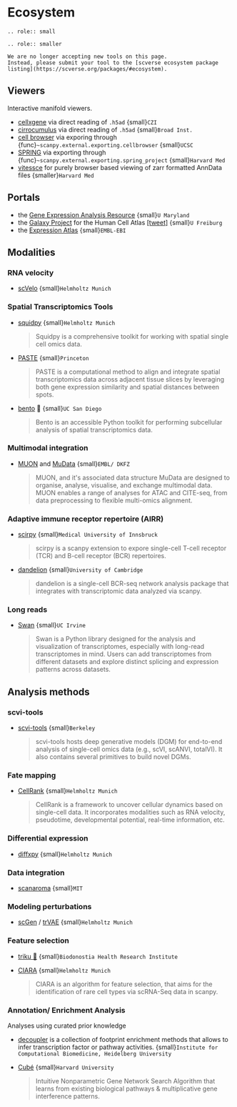 # Ecosystem

```{eval-rst}
.. role:: small
```

```{eval-rst}
.. role:: smaller
```

```{warning}
We are no longer accepting new tools on this page.
Instead, please submit your tool to the [scverse ecosystem package listing](https://scverse.org/packages/#ecosystem).
```

## Viewers

Interactive manifold viewers.

- [cellxgene](https://github.com/chanzuckerberg/cellxgene) via direct reading of `.h5ad` {small}`CZI`
- [cirrocumulus](https://cirrocumulus.readthedocs.io/) via direct reading of `.h5ad` {small}`Broad Inst.`
- [cell browser](https://cells.ucsc.edu/) via exporing through {func}`~scanpy.external.exporting.cellbrowser` {small}`UCSC`
- [SPRING](https://github.com/AllonKleinLab/SPRING) via exporting through {func}`~scanpy.external.exporting.spring_project` {small}`Harvard Med`
- [vitessce](http://vitessce.io) for purely browser based viewing of zarr formatted AnnData files {smaller}`Harvard Med`

## Portals

- the [Gene Expression Analysis Resource](https://umgear.org/) {small}`U Maryland`
- the [Galaxy Project](https://humancellatlas.usegalaxy.eu) for the Human Cell Atlas [\[tweet\]](https://twitter.com/ExpressionAtlas/status/1151797848469626881) {small}`U Freiburg`
- the [Expression Atlas](https://www.ebi.ac.uk/gxa/sc/help.html) {small}`EMBL-EBI`

## Modalities

### RNA velocity

- [scVelo](https://scvelo.org) {small}`Helmholtz Munich`

### Spatial Transcriptomics Tools

- [squidpy](https://squidpy.readthedocs.io/en/stable/) {small}`Helmholtz Munich`

  > Squidpy is a comprehensive toolkit for working with spatial single cell omics data.

- [PASTE](https://github.com/raphael-group/paste) {small}`Princeton`

  > PASTE is a computational method to align and integrate spatial transcriptomics data across adjacent tissue slices by leveraging both gene expression similarity and spatial distances between spots.

- [bento](https://bento-tools.readthedocs.io/en/latest/) 🍱 {small}`UC San Diego`

  > Bento is an accessible Python toolkit for performing subcellular analysis of spatial transcriptomics data.

### Multimodal integration

- [MUON](https://muon.readthedocs.io/en/latest/) and [MuData](https://mudata.readthedocs.io/en/latest/) {small}`EMBL/ DKFZ`

  > MUON, and it's associated data structure MuData are designed to organise, analyse, visualise, and exchange multimodal data.
  > MUON enables a range of analyses for ATAC and CITE-seq, from data preprocessing to flexible multi-omics alignment.

### Adaptive immune receptor repertoire (AIRR)

- [scirpy](https://github.com/icbi-lab/scirpy) {small}`Medical University of Innsbruck`

  > scirpy is a scanpy extension to expore single-cell T-cell receptor (TCR) and B-cell receptor (BCR) repertoires.

- [dandelion](https://github.com/zktuong/dandelion) {small}`University of Cambridge`

  > dandelion is a single-cell BCR-seq network analysis package that integrates with transcriptomic data analyzed via scanpy.

### Long reads

- [Swan](https://freese.gitbook.io/swan/tutorials/data_processing) {small}`UC Irvine`

  > Swan is a Python library designed for the analysis and visualization of transcriptomes, especially with long-read transcriptomes in mind.
  > Users can add transcriptomes from different datasets and explore distinct splicing and expression patterns across datasets.

## Analysis methods

### scvi-tools

- [scvi-tools](https://github.com/YosefLab/scvi-tools) {small}`Berkeley`

  > scvi-tools hosts deep generative models (DGM) for end-to-end analysis of single-cell
  > omics data (e.g., scVI, scANVI, totalVI). It also contains several primitives to build novel DGMs.

### Fate mapping

- [CellRank](https://cellrank.org) {small}`Helmholtz Munich`

  > CellRank is a framework to uncover cellular dynamics based on single-cell data.
  > It incorporates modalities such as RNA velocity, pseudotime, developmental potential, real-time information, etc.

### Differential expression

- [diffxpy](https://github.com/theislab/diffxpy) {small}`Helmholtz Munich`

### Data integration

- [scanaroma](https://github.com/brianhie/scanorama) {small}`MIT`

### Modeling perturbations

- [scGen](https://github.com/theislab/scgen) / [trVAE](https://github.com/theislab/trvae) {small}`Helmholtz Munich`

### Feature selection

- [triku 🦔](https://gitlab.com/alexmascension/triku) {small}`Biodonostia Health Research Institute`
- [CIARA](https://github.com/ScialdoneLab/CIARA_python) {small}`Helmholtz Munich`

  > CIARA is an algorithm for feature selection, that aims for the identification of rare cell types via scRNA-Seq data in scanpy.

### Annotation/ Enrichment Analysis

Analyses using curated prior knowledge

- [decoupler](https://github.com/saezlab/decoupler-py) is a collection of footprint enrichment methods that allows to infer transcription factor or pathway activities. {small}`Institute for Computational Biomedicine, Heidelberg University`
- [Cubé](https://github.com/connerlambden/Cube) {small}`Harvard University`

  > Intuitive Nonparametric Gene Network Search Algorithm that learns from existing biological pathways & multiplicative gene interference patterns.
